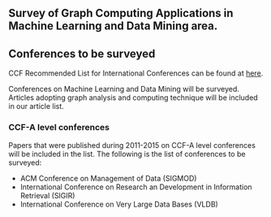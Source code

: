## Survey of Graph Computing Applications in Machine Learning and Data Mining area.

## Conferences to be surveyed
CCF Recommended List for International Conferences can be found at [here](http://www.ccf.org.cn/sites/ccf/paiming.jsp "CCF推荐排名").

Conferences on Machine Learning and Data Mining will be surveyed. Articles adopting graph analysis and computing technique will be included in our article list.

### CCF-A level conferences
Papers that were published during 2011-2015 on CCF-A level conferences will be included in the list. The following is the list of conferences to be surveyed:

* ACM Conference on Management of Data (SIGMOD)
* International Conference on Research an Development in Information Retrieval (SIGIR)
* International Conference on Very Large Data Bases (VLDB)

